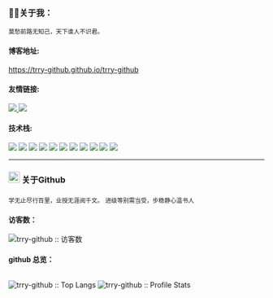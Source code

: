<h3> 👨🏻关于我：</h3>

<sub>莫愁前路无知己，天下谁人不识君。</sub>

#### 博客地址:

https://trry-github.github.io/trry-github

#### 友情链接:

<p>
    <a href="https://github.com/trry-github" target="_block">
        <img src="https://img.shields.io/badge/-Github-%23000000?style=plastic&logo=Github"/>
    </a>
    <a href="https://gitee.com/Bliangjs" target="_block">
        <img src="https://img.shields.io/badge/-Gitee-%23de573d?style=plastic&logo=Gitee"/>
    </a>
</p>

#### 技术栈:

<p>
  <img src="https://img.shields.io/badge/-HTML5-%23E44D27?style=plastic&logo=html5&logoColor=ffffff"/>
  <img src="https://img.shields.io/badge/-CSS3-%231572B6?style=plastic&logo=css3"/>
  <img src="https://img.shields.io/badge/-JavaScript-%23f7df1e?style=plastic&logo=javascript&logoColor=ffffff"/>
  <img src="https://img.shields.io/badge/-Vue.js-%232c3e50?style=plastic&logo=Vue.js"/>
  <img src="https://img.shields.io/badge/-React.js-%23282c34?style=plastic&logo=React"/>
  <img src="https://img.shields.io/badge/-ESLint-%234B32C3?style=plastic&logo=eslint"/>
  <img src="https://img.shields.io/badge/-Git-%23F05032?style=plastic&logo=git&logoColor=%23ffffff"/>
  <img src="https://img.shields.io/badge/-VSCode-%23007ACC?style=plastic&logo=visual-studio-code"/>
  <img src="https://img.shields.io/badge/-NodeJS-%23F05032?style=plastic&logo=Node.js&logoColor=%23ffffff"/>
  <img src="https://img.shields.io/badge/-Webpack-%232C3A42?style=plastic&logo=webpack"/>
  <img src="https://img.shields.io/badge/-Vite-%23F05032?style=plastic&logo=vite&logoColor=%23ffffff"/>
</p>

<hr/>

<h3>
    <img width="22px" height="22px" src="https://cdn.svgporn.com/logos/github-icon.svg"> <span>关于Github</span>
</h3>

<sub>学无止尽行百里，业授无涯阅千文。</sub>
<sub>进级等别需当受，步稳静心温书人</sub>

#### 访客数：

<p>
<img src="https://profile-counter.glitch.me/{trry-github}/count.svg" alt="trry-github :: 访客数" />
</p>

#### github 总览：

<div style="display: flex;gap: 10px;">
  <div>
    <p algin="center"><img src="https://github-readme-stats.vercel.app/api/top-langs/?username=trry-github&langs_count=10&layout=compact" alt="trry-github :: Top Langs" />
    <img src="https://github-readme-stats.vercel.app/api?username=trry-github&show_icons=true" alt="trry-github :: Profile Stats" /></p>
  </div>
</div>

<!-- <iframe width="100%" height="500px" frameborder="0" scrolling="no" src="https://skyline.github.com/trrygithub/2022"></iframe> -->
